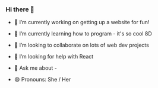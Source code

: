 ### Hi there 👋

- 🔭 I’m currently working on getting up a website for fun!
- 🌱 I’m currently learning how to program - it's so cool 8D
- 👯 I’m looking to collaborate on lots of web dev projects
- 🤔 I’m looking for help with React
- 💬 Ask me about - 

- 😄 Pronouns: She / Her


<!--
**pandalilly/pandalilly** is a ✨ _special_ ✨ repository because its `README.md` (this file) appears on your GitHub profile.
 
-->
